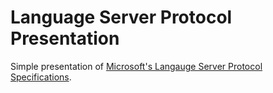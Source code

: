 # Language Server Protocol Presentation

Simple presentation of [Microsoft's Langauge Server Protocol Specifications](https://microsoft.github.io/language-server-protocol/specifications/lsp/3.17/specification/).
